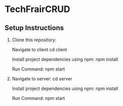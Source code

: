 # TechFrairCRUD

## Setup Instructions

1. Clone this repository:

   Navigate to client
    cd client

   Install project dependencies using npm:
    npm install

    Run Command:
    npm start

2. Navigate to server:
    cd server

   Install project dependencies using npm:
    npm install

    Run Command:
    npm start